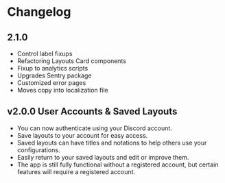 # Changelog

## 2.1.0

* Control label fixups
* Refactoring Layouts Card components
* Fixup to analytics scripts
* Upgrades Sentry package
* Customized error pages
* Moves copy into localization file

## v2.0.0 User Accounts & Saved Layouts

* You can now authenticate using your Discord account.
* Save layouts to your account for easy access.
* Saved layouts can have titles and notations to help others use your configurations.
* Easily return to your saved layouts and edit or improve them.
* The app is still fully functional without a registered account, but certain features will require a registered account.
